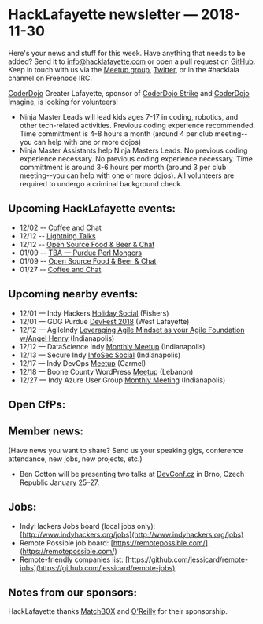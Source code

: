 # HackLafayette newsletter — 2018-11-30

Here's your news and stuff for this week. Have anything that needs to be added? Send it to info@hacklafayette.com or open a pull request on [GitHub](https://github.com/hacklafayette/newsletter). Keep in touch with us via the [Meetup group](https://www.meetup.com/hacklafayette/), [Twitter](https://twitter.com/hacklafayette), or in the #hacklala channel on Freenode IRC.

[CoderDojo](http://www.greaterlafayettecommerce.com/greater-lafayette-coder-dojo) Greater Lafayette, sponsor of [CoderDojo Strike](http://www.signupgenius.com/go/5080945aea62ea5f49-coderdojo) and [CoderDojo Imagine](http://www.signupgenius.com/go/5080945aea62ea5f49-coderdojo1), is looking for volunteers!

- Ninja Master Leads will lead kids ages 7-17 in coding, robotics, and other tech-related activities. Previous coding experience recommended. Time committment is 4-8 hours a month (around 4 per club meeting--you can help with one or more dojos)
- Ninja Master Assistants help Ninja Masters Leads. No previous coding experience necessary.
  No previous coding experience necessary. Time committment is around 3-6 hours per month (around 3 per club meeting--you can help with one or more dojos). All volunteers are required to undergo a criminal background check.

## Upcoming HackLafayette events:

* 12/02 -- [Coffee and Chat](https://www.meetup.com/hacklafayette/events/fmlpkqyxpbhc/) 
* 12/12 -- [Lightning Talks](https://www.meetup.com/hacklafayette/events/vkwlfpyxqbqb/) 
* 12/12 -- [Open Source Food & Beer & Chat](https://www.meetup.com/hacklafayette/events/rzscgqyxqbqb/) 
* 01/09 -- [TBA — Purdue Perl Mongers](https://www.meetup.com/hacklafayette/events/vkwlfpyzcbmb/) 
* 01/09 -- [Open Source Food & Beer & Chat](https://www.meetup.com/hacklafayette/events/rzscgqyzcbmb/) 
* 01/27 -- [Coffee and Chat](https://www.meetup.com/hacklafayette/events/fmlpkqyzcbkc/)

## Upcoming nearby events:

- 12/01 — Indy Hackers [Holiday Social](http://www.indyhackers.org/holiday-social-2018) (Fishers)
- 12/01 — GDG Purdue [DevFest 2018](https://www.meetup.com/gdgpurdue/events/254493861/) (West Lafayette)
- 12/12 — AgileIndy [Leveraging Agile Mindset as your Agile Foundation w/Angel Henry](https://www.meetup.com/agileindy/events/fvtjcqyxqbxb/) (Indianapolis)
- 12/12 — DataScience Indy [Monthly Meetup](https://www.meetup.com/dsindy/events/bdkcwlyxqbqb/) (Indianapolis)
- 12/13 — Secure Indy [InfoSec Social](https://www.meetup.com/SecureIndy/events/dcnpzlyxqbsb/) (Indianapolis)
- 12/17 — Indy DevOps [Meetup](https://www.meetup.com/IndyDevOps/events/jwvfcqyxqbgc/) (Carmel)
- 12/18 — Boone County WordPress [Meetup](https://www.meetup.com/Boone-County-WordPress-Meetup/events/jlbhvpyxqbxb/) (Lebanon)
- 12/27 — Indy Azure User Group [Monthly Meeting](https://www.meetup.com/Indy-Azure-User-Group/events/xkhznpyxqbkc/) (Indianapolis)

## Open CfPs:

## Member news:

(Have news you want to share? Send us your speaking gigs, conference attendance, new jobs, new projects, etc.)

- Ben Cotton will be presenting two talks at [DevConf.cz](https://devconf.info/cz/2019) in Brno, Czech Republic January 25–27.

## Jobs:

- IndyHackers Jobs board (local jobs only): [http://www.indyhackers.org/jobs](http://www.indyhackers.org/jobs)
- Remote Possible job board: [https://remotepossible.com/](https://remotepossible.com/)
- Remote-friendly companies list: [https://github.com/jessicard/remote-jobs](https://github.com/jessicard/remote-jobs)

## Notes from our sponsors:

HackLafayette thanks [MatchBOX](http://matchboxstudio.org/) and [O'Reilly](http://www.oreilly.com/) for their sponsorship.
